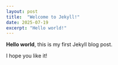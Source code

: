 ```yaml
---
layout: post
title:  "Welcome to Jekyll!"
date: 2025-07-19
excerpt: "Hello world!"
---
```


**Hello world**, this is my first Jekyll blog post.

I hope you like it!
